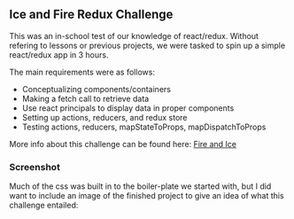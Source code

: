 ## Ice and Fire Redux Challenge
This was an in-school test of our knowledge of react/redux. Without refering to lessons or previous projects, we were tasked to spin up a simple react/redux app in 3 hours.

The main requirements were as follows:
* Conceptualizing components/containers
* Making a fetch call to retrieve data
* Use react principals to display data in proper components
* Setting up actions, reducers, and redux store
* Testing actions, reducers, mapStateToProps, mapDispatchToProps

More info about this challenge can be found here: [Fire and Ice](https://github.com/francepack/fire-ice)

### Screenshot

Much of the css was built in to the boiler-plate we started with, but I did want to include an image of the finished project to give an idea of what this challenge entailed:
